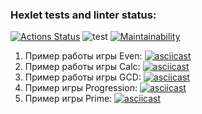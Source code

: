 ### Hexlet tests and linter status:
[![Actions Status](https://github.com/JoJoCrit/java-project-lvl1/workflows/hexlet-check/badge.svg)](https://github.com/JoJoCrit/java-project-lvl1/actions)
![test](https://github.com/JoJoCrit/java-project-lvl1/actions/workflows/test.yml/badge.svg)
[![Maintainability](https://api.codeclimate.com/v1/badges/89cb4b238693866d4d66/maintainability)](https://codeclimate.com/github/JoJoCrit/java-project-lvl1/maintainability)

1. Пример работы игры Even: 
[![asciicast](https://asciinema.org/a/482181.svg)](https://asciinema.org/a/482181)
2. Пример работы игры Calc:
[![asciicast](https://asciinema.org/a/482185.svg)](https://asciinema.org/a/482185)
3. Пример работы игры GCD:
[![asciicast](https://asciinema.org/a/482191.svg)](https://asciinema.org/a/482191)
4. Пример игры Progression:
[![asciicast](https://asciinema.org/a/482196.svg)](https://asciinema.org/a/482196)
5. Пример игры Prime:
[![asciicast](https://asciinema.org/a/482197.svg)](https://asciinema.org/a/482197)
